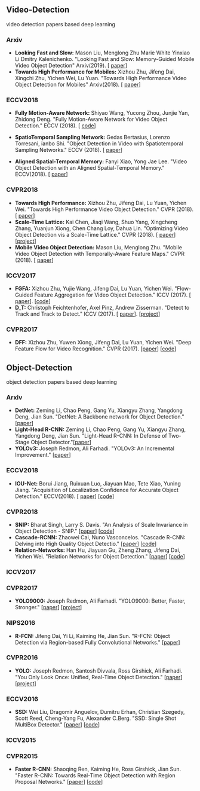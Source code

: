 ## Video-Detection
video detection papers based deep learning


### Arxiv
* **Looking Fast and Slow:** Mason Liu, Menglong Zhu Marie White Yinxiao Li Dmitry Kalenichenko.
  "Looking Fast and Slow: Memory-Guided Mobile Video Object Detection" Arxiv(2019). [
  [paper](https://arxiv.org/pdf/1903.10172v1.pdf)]
* **Towards High Performance for Mobiles:** Xizhou Zhu, Jifeng Dai, Xingchi Zhu, Yichen Wei, Lu Yuan.
  "Towards High Performance Video Object Detection for Mobiles" Arxiv(2018). [
  [paper](https://arxiv.org/pdf/1804.05830.pdf)]
 
  
### ECCV2018
* **Fully Motion-Aware Network:** Shiyao Wang, Yucong Zhou, Junjie Yan, Zhidong Deng.
  "Fully Motion-Aware Network for Video Object Detection." ECCV (2018). [
  [code](https://github.com/wangshy31/MANet_for_Video_Object_Detection.git)]
  
* **SpatioTemporal Sampling Network:** Gedas Bertasius, Lorenzo Torresani, ianbo Shi.
  "Object Detection in Video with Spatiotemporal Sampling Networks." ECCV (2018). [
  [paper](https://arxiv.org/pdf/1803.05549.pdf)]
  
* **Aligned Spatial-Temporal Memory:** Fanyi Xiao, Yong Jae Lee.
  "Video Object Detection with an Aligned Spatial-Temporal Memory." ECCV(2018). [
  [paper](https://arxiv.org/abs/1712.06317)]

### CVPR2018
* **Towards High Performance:** Xizhou Zhu, Jifeng Dai, Lu Yuan, Yichen Wei.
  "Towards High Performance Video Object Detection." CVPR (2018). [
  [paper](https://arxiv.org/abs/1711.11577)]
* **Scale-Time Lattice:** Kai Chen, Jiaqi Wang, Shuo Yang, Xingcheng Zhang, Yuanjun Xiong, Chen Chang Loy, Dahua Lin.
  "Optimizing Video Object Detection vis a Scale-Time Lattice." CVPR (2018). [
  [paper](http://mmlab.ie.cuhk.edu.hk/projects/ST-Lattice/ST-Lattice.pdf)] [[project](http://mmlab.ie.cuhk.edu.hk/projects/ST-Lattice/)]
* **Mobile Video Object Detection:** Mason Liu, Menglong Zhu.
  "Mobile Video Object Detection with Temporally-Aware Feature Maps." CVPR (2018). [
  [paper](http://openaccess.thecvf.com/content_cvpr_2018/papers/Liu_Mobile_Video_Object_CVPR_2018_paper.pdf)]
### ICCV2017
* **FGFA:** Xizhou Zhu, Yujie Wang, Jifeng Dai, Lu Yuan, Yichen Wei.
  "Flow-Guided Feature Aggregation for Video Object Detection." ICCV (2017). [
  [paper](https://arxiv.org/abs/1703.10025)]. [[code](https://github.com/msracver/Flow-Guided-Feature-Aggregation)]
* **D_T:** Christoph Feichtenhofer, Axel Pinz, Andrew Zisserman.
  "Detect to Track and Track to Detect." ICCV (2017). [
  [paper](http://www.robots.ox.ac.uk/~vgg/publications/2017/Feichtenhofer17/feichtenhofer17.pdf)]. [[project](http://www.robots.ox.ac.uk/~vgg/research/detect-track/)]
### CVPR2017
* **DFF:** Xizhou Zhu, Yuwen Xiong, Jifeng Dai, Lu Yuan, Yichen Wei.
  "Deep Feature Flow for Video Recognition." CVPR (2017). [[paper](https://arxiv.org/abs/1611.07715)] [[code](https://github.com/msracver/Deep-Feature-Flow)]


## Object-Detection
object detection papers based deep learning
### Arxiv
* **DetNet:** Zeming Li, Chao Peng, Gang Yu, Xiangyu Zhang, Yangdong Deng, Jian Sun.
  "DetNet: A Backbone network for Object Detection." [[paper](https://arxiv.org/pdf/1804.06215.pdf)]
* **Light-Head R-CNN:** Zeming Li, Chao Peng, Gang Yu, Xiangyu Zhang, Yangdong Deng, Jian Sun.
  "Light-Head R-CNN: In Defense of Two-Stage Object Detector."[[paper](https://arxiv.org/abs/1711.07264)]
* **YOLOv3:** Joseph Redmon, Ali Farhadi.
  "YOLOv3: An Incremental Improvement." [[paper](https://pjreddie.com/media/files/papers/YOLOv3.pdf)]
  
### ECCV2018
* **IOU-Net:** Borui Jiang, Ruixuan Luo, Jiayuan Mao, Tete Xiao, Yuning Jiang.
  "Acquisition of Localization Confidence for Accurate Object Detection." ECCV(2018). [
  [paper](https://arxiv.org/pdf/1807.11590.pdf)] [[code](https://github.com/vacancy/PreciseRoIPooling)]
  
### CVPR2018
* **SNIP:** Bharat Singh, Larry S. Davis.
  "An Analysis of Scale Invariance in Object Detection - SNIP." [[paper](https://arxiv.org/pdf/1711.08189.pdf)] [[code](https://github.com/bharatsingh430/snip)]
 * **Cascade-RCNN:** Zhaowei Cai, Nuno Vasconcelos.
   "Cascade R-CNN: Delving into High Quality Object Detectio." [[paper](https://arxiv.org/pdf/1712.00726.pdf)] [[code](https://github.com/zhaoweicai/cascade-rcnn)]
 * **Relation-Networks:** Han Hu, Jiayuan Gu, Zheng Zhang, Jifeng Dai, Yichen Wei.
   "Relation Networks for Object Detection." [[paper](https://arxiv.org/pdf/1711.11575.pdf)] [[code](https://github.com/msracver/Relation-Networks-for-Object-Detection)]

### ICCV2017

### CVPR2017
* **YOLO9000:** Joseph Redmon, Ali Farhadi.
  "YOLO9000: Better, Faster, Stronger." [[paper](https://arxiv.org/abs/1612.08242)] [[project](https://pjreddie.com/publications/)]
### NIPS2016
* **R-FCN:** Jifeng Dai, Yi Li, Kaiming He, Jian Sun.
  "R-FCN: Object Detection via Region-based Fully Convolutional Networks." [[paper](https://arxiv.org/abs/1605.06409)]

### CVPR2016
* **YOLO:** Joseph Redmon, Santosh Divvala, Ross Girshick, Ali Farhadi.
  "You Only Look Once: Unified, Real-Time Object Detection." [[paper](https://arxiv.org/abs/1506.02640)] [[project](https://pjreddie.com/publications/)]
### ECCV2016
* **SSD:** Wei Liu, Dragomir Anguelov, Dumitru Erhan, Christian Szegedy, Scott Reed, Cheng-Yang Fu, Alexander C.Berg.
  "SSD: Single Shot MultiBox Detector." [[paper](https://arxiv.org/abs/1512.02325)] [[code](https://github.com/weiliu89/caffe/tree/ssd)]

### ICCV2015

### CVPR2015
* **Faster R-CNN:** Shaoqing Ren, Kaiming He, Ross Girshick, Jian Sun.
  "Faster R-CNN: Towards Real-Time Object Detection with Region Proposal Networks." [[paper](https://arxiv.org/abs/1506.01497)] [[code](https://github.com/rbgirshick/py-faster-rcnn)]


